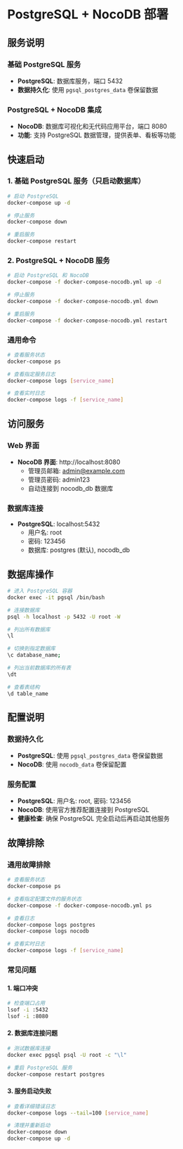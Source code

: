 # PostgreSQL + NocoDB 部署

## 服务说明

### 基础 PostgreSQL 服务
- **PostgreSQL**: 数据库服务，端口 5432
- **数据持久化**: 使用 `pgsql_postgres_data` 卷保留数据

### PostgreSQL + NocoDB 集成
- **NocoDB**: 数据库可视化和无代码应用平台，端口 8080
- **功能**: 支持 PostgreSQL 数据管理，提供表单、看板等功能

## 快速启动

### 1. 基础 PostgreSQL 服务（只启动数据库）
```bash
# 启动 PostgreSQL
docker-compose up -d

# 停止服务
docker-compose down

# 重启服务
docker-compose restart
```

### 2. PostgreSQL + NocoDB 服务
```bash
# 启动 PostgreSQL 和 NocoDB
docker-compose -f docker-compose-nocodb.yml up -d

# 停止服务
docker-compose -f docker-compose-nocodb.yml down

# 重启服务
docker-compose -f docker-compose-nocodb.yml restart
```

### 通用命令
```bash
# 查看服务状态
docker-compose ps

# 查看指定服务日志
docker-compose logs [service_name]

# 查看实时日志
docker-compose logs -f [service_name]
```

## 访问服务

### Web 界面
- **NocoDB 界面**: http://localhost:8080
  - 管理员邮箱: admin@example.com
  - 管理员密码: admin123
  - 自动连接到 nocodb_db 数据库

### 数据库连接
- **PostgreSQL**: localhost:5432
  - 用户名: root
  - 密码: 123456
  - 数据库: postgres (默认), nocodb_db

## 数据库操作

```bash
# 进入 PostgreSQL 容器
docker exec -it pgsql /bin/bash

# 连接数据库
psql -h localhost -p 5432 -U root -W

# 列出所有数据库
\l

# 切换到指定数据库
\c database_name;

# 列出当前数据库的所有表
\dt

# 查看表结构
\d table_name
```

## 配置说明

### 数据持久化
- **PostgreSQL**: 使用 `pgsql_postgres_data` 卷保留数据
- **NocoDB**: 使用 `nocodb_data` 卷保留配置

### 服务配置
- **PostgreSQL**: 用户名: root, 密码: 123456
- **NocoDB**: 使用官方推荐配置连接到 PostgreSQL
- **健康检查**: 确保 PostgreSQL 完全启动后再启动其他服务

## 故障排除

### 通用故障排除
```bash
# 查看服务状态
docker-compose ps

# 查看指定配置文件的服务状态
docker-compose -f docker-compose-nocodb.yml ps

# 查看日志
docker-compose logs postgres
docker-compose logs nocodb

# 查看实时日志
docker-compose logs -f [service_name]
```

### 常见问题

#### 1. 端口冲突
```bash
# 检查端口占用
lsof -i :5432
lsof -i :8080
```

#### 2. 数据库连接问题
```bash
# 测试数据库连接
docker exec pgsql psql -U root -c "\l"

# 重启 PostgreSQL 服务
docker-compose restart postgres
```

#### 3. 服务启动失败
```bash
# 查看详细错误日志
docker-compose logs --tail=100 [service_name]

# 清理并重新启动
docker-compose down
docker-compose up -d
```